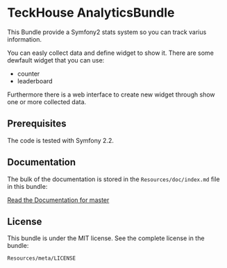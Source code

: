 TeckHouse AnalyticsBundle
=================

This Bundle provide a Symfony2 stats system so you can track varius information.

You can easly collect data and define widget to show it. There are some dewfault widget that you can use:

- counter
- leaderboard

Furthermore there is a web interface to create new widget through show one or more collected data. 


Prerequisites
-------------

The code is tested with Symfony 2.2.


Documentation
-------------

The bulk of the documentation is stored in the `Resources/doc/index.md`
file in this bundle:

[Read the Documentation for master](Resources/doc/index.md)


License
-------

This bundle is under the MIT license. See the complete license in the bundle:

    Resources/meta/LICENSE